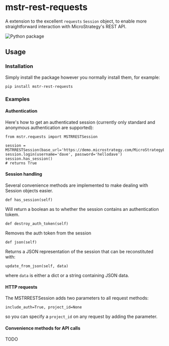 # mstr-rest-requests

A extension to the excellent `requests` `Session` object, to enable more straightforward interaction with MicroStrategy's REST API.

![Python package](https://github.com/paulbailey/mstr-rest-requests/workflows/Python%20package/badge.svg)

## Usage

### Installation

Simply install the package however you normally install them, for example:

`pip install mstr-rest-requests`

### Examples

#### Authentication

Here's how to get an authenticated session (currently only standard and anonymous authentication are supported):

```
from mstr.requests import MSTRRESTSession

session = MSTRRESTSession(base_url='https://demo.microstrategy.com/MicroStrategyLibrary/api/')
session.login(username='dave', password='hellodave')
session.has_session()
# returns True
```

#### Session handling

Several convenience methods are implemented to make dealing with Session objects easier.

`def has_session(self)`

Will return a boolean as to whether the session contains an authentication tokem.

`def destroy_auth_token(self)`

Removes the auth token from the session

`def json(self)`

Returns a JSON representation of the session that can be reconstituted with:

`update_from_json(self, data)`

where `data` is either a dict or a string containing JSON data.

#### HTTP requests

The MSTRRESTSession adds two parameters to all request methods:

`include_auth=True, project_id=None`

so you can specify a `project_id` on any request by adding the parameter.

#### Convenience methods for API calls

TODO

